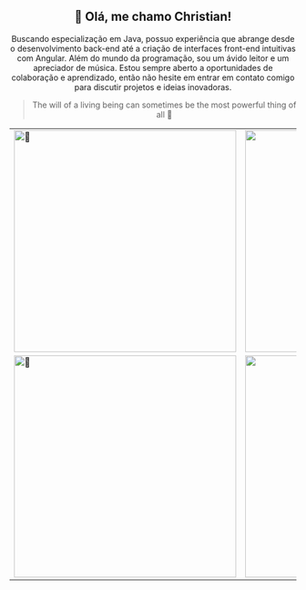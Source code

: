 <div align="center">
  <h2>👋 Olá, me chamo Christian!</h2>
  <p>Buscando especialização em Java, possuo experiência que abrange desde o desenvolvimento back-end até a criação de interfaces front-end intuitivas com Angular. Além do mundo da programação, sou um ávido leitor e um apreciador de música. Estou sempre aberto a oportunidades de colaboração e aprendizado, então não hesite em entrar em contato comigo para discutir projetos e ideias inovadoras.</p>

  > The will of a living being can sometimes be the most powerful thing of all 🍂
  
</div>

<table align="center">
  <tr>
    <td align="left"><img width="390" alt="🦑" src="https://industrywired.com/wp-content/uploads/2022/04/Top-10-Animes-that-Encourage-to-Coding-Skills.jpg"></td>
    <td align="right"><img width="390" alt="🦑" src="https://64.media.tumblr.com/ad0ebf01e41a015c039de09eba75e0ca/tumblr_oz6ok0UkdK1w4t58uo1_540.gif"></td>
  </tr>
   <tr>
    <td align="left"><img width="390" alt="🦑" src="https://media0.giphy.com/media/v1.Y2lkPTc5MGI3NjExZjhrMGFyazdnaWhncHA4bXFkOGJjanNzeGc1c2tkaTR0Y3hjYWlidCZlcD12MV9pbnRlcm5hbF9naWZfYnlfaWQmY3Q9Zw/12W5Sg2koWYnwA/giphy.gif"></td>
    <td align="right"><img width="390" alt="🦑" src="https://i.pinimg.com/originals/0d/e9/dd/0de9dd222e45806ebad5a334e821c397.gif"></td>
  </tr>
</table>

